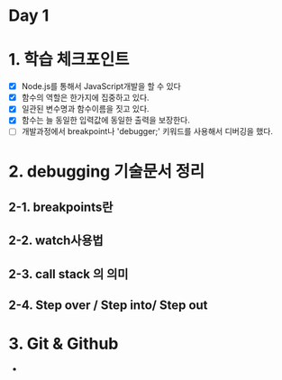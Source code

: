 # Day 1

# 1. 학습 체크포인트

- [x] Node.js를 통해서 JavaScript개발을 할 수 있다
- [x] 함수의 역할은 한가지에 집중하고 있다.
- [x] 일관된 변수명과 함수이름을 짓고 있다.
- [x] 함수는 늘 동일한 입력값에 동일한 출력을 보장한다.
- [ ] 개발과정에서 breakpoint나 'debugger;' 키워드를 사용해서 디버깅을 했다.

# 2. debugging 기술문서 정리

## 2-1. breakpoints란

## 2-2. watch사용법

## 2-3. call stack 의 의미

## 2-4. Step over / Step into/ Step out

# 3. Git & Github

-
